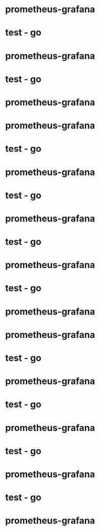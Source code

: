 # prometheus-grafana
# test - go 
# prometheus-grafana
# test - go 
# prometheus-grafana
# prometheus-grafana
# test - go 
# prometheus-grafana
# test - go 
# prometheus-grafana

# test - go 
# prometheus-grafana

# test - go 
# prometheus-grafana
# prometheus-grafana
# test - go 
# prometheus-grafana

# test - go 
# prometheus-grafana

# test - go 
# prometheus-grafana

# test - go 
# prometheus-grafana
